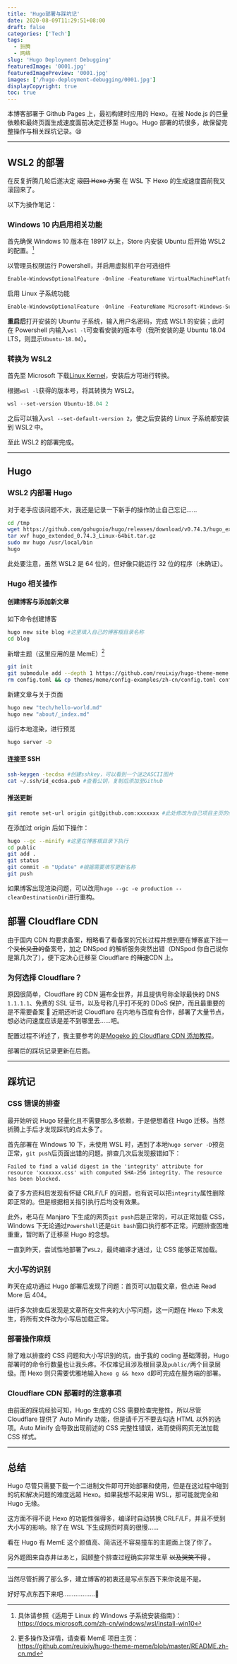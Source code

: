 ```yaml
---
title: 'Hugo部署与踩坑记'
date: 2020-08-09T11:29:51+08:00
draft: false
categories: ['Tech']
tags:
  - 折腾
  - 网络
slug: 'Hugo Deployment Debugging'
featuredImage: '0001.jpg'
featuredImagePreview: '0001.jpg'
images: ['/hugo-deployment-debugging/0001.jpg']
displayCopyright: true
toc: true
---
```


本博客部署于 Github Pages 上，最初构建时应用的 Hexo。在被 Node.js 的巨量依赖和最终页面生成速度面前决定迁移至 Hugo。Hugo 部署的坑很多，故保留完整操作与相关踩坑记录。😫

---

## WSL2 的部署

在反复折腾几轮后遂决定 ~~滚回 Hexo 方案~~ 在 WSL 下 Hexo 的生成速度面前我又滚回来了。

以下为操作笔记：

### Windows 10 内启用相关功能

首先确保 Windows 10 版本在 18917 以上，Store 内安装 Ubuntu 后开始 WSL2 的配置。[^1]

以管理员权限运行 Powershell，并启用虚拟机平台可选组件

```Powershell
Enable-WindowsOptionalFeature -Online -FeatureName VirtualMachinePlatform
```

启用 Linux 子系统功能

```Powershell
Enable-WindowsOptionalFeature -Online -FeatureName Microsoft-Windows-Subsystem-Linux
```

**重启后**打开安装的 Ubuntu 子系统，输入用户名密码，完成 WSL1 的安装；此时在 Powershell 内输入`wsl -l`可查看安装的版本号（我所安装的是 Ubuntu 18.04 LTS，则显示`Ubuntu-18.04`）。

### 转换为 WSL2

首先至 Microsoft 下载[Linux Kernel](https://docs.microsoft.com/zh-cn/windows/wsl/wsl2-kernel)，安装后方可进行转换。

根据`wsl -l`获得的版本号，将其转换为 WSL2。

```Powershell
wsl --set-version Ubuntu-18.04 2
```

之后可以输入`wsl --set-default-version 2`，使之后安装的 Linux 子系统都安装到 WSL2 中。

至此 WSL2 的部署完成。

---

## Hugo

### WSL2 内部署 Hugo

对于老手应该问题不大，我还是记录一下新手的操作防止自己忘记……

```sh
cd /tmp
wget https://github.com/gohugoio/hugo/releases/download/v0.74.3/hugo_extended_0.74.3_Linux-64bit.tar.gz
tar xvf hugo_extended_0.74.3_Linux-64bit.tar.gz
sudo mv hugo /usr/local/bin
hugo
```

此处要注意，虽然 WSL2 是 64 位的，但好像只能运行 32 位的程序（未确证）。

### Hugo 相关操作

#### 创建博客与添加新文章

如下命令创建博客

```sh
hugo new site blog #这里填入自己的博客根目录名称
cd blog
```

新增主题（这里应用的是 MemE）[^2]

```sh
git init
git submodule add --depth 1 https://github.com/reuixiy/hugo-theme-meme.git themes/meme
rm config.toml && cp themes/meme/config-examples/zh-cn/config.toml config.toml #将config.toml替换为主题用
```

新建文章与关于页面

```sh
hugo new "tech/hello-world.md"
hugo new "about/_index.md"
```

运行本地渲染，进行预览

```sh
hugo server -D
```

#### 连接至 SSH

```sh
ssh-keygen -tecdsa #创建sshkey，可以看到一个谜之ASCII图片
cat ~/.ssh/id_ecdsa.pub #查看公钥，复制后添加至Github
```

#### 推送更新

```sh
git remote set-url origin git@github.com:xxxxxxx #此处修改为自己项目主页的ssh地址
```

在添加过 origin 后如下操作：

```sh
hugo --gc --minify #这里在博客根目录下执行
cd public
git add .
git status
git commit -m "Update" #根据需要填写更新名称
git push
```

如果博客出现渲染问题，可以改用`hugo --gc -e production --cleanDestinationDir`进行重构。

## 部署 Cloudflare CDN

由于国内 CDN 均要求备案，粗略看了看备案的冗长过程并想到要在博客底下挂一个~~又长又丑的~~备案号，加之 DNSpod 的解析服务突然出错（DNSpod 你自己说你是第几次了），便下定决心迁移至 Cloudflare 的~~降速~~CDN 上。

### 为何选择 Cloudflare？

原因很简单，Cloudflare 的 CDN 遍布全世界，并且提供号称全球最快的 DNS `1.1.1.1`、免费的 SSL 证书，以及号称几乎打不死的 DDoS 保护，而且最重要的是不需要备案 🤣 近期还听说 Cloudflare 在内地与百度有合作，部署了大量节点，想必访问速度应该是差不到哪里去……吧。

配置过程不详述了，我主要参考的是[Mogeko 的 Cloudflare CDN 添加教程](https://mogeko.me/2019/056/)。

部署后的踩坑记录更新在后面。

---

## 踩坑记

### CSS 错误的排查

最开始听说 Hugo 轻量化且不需要那么多依赖，于是便想着往 Hugo 迁移。当然折腾上手后才发现踩坑的点太多了。

首先部署在 Windows 10 下，未使用 WSL 时，遇到了本地`hugo server -D`预览正常，`git push`后页面出错的问题。排查几次后发现报错如下：

```
Failed to find a valid digest in the 'integrity' attribute for resource 'xxxxxxx.css' with computed SHA-256 integrity. The resource has been blocked.
```

查了多方资料后发现有怀疑 CRLF/LF 的问题，也有说可以把`integrity`属性删除即正常的。但是根据相关指引执行后均没有效果。

此外，老马在 Manjaro 下生成的网页`git push`后是正常的，可以正常加载 CSS，Windows 下无论通过`Powershell`还是`Git bash`窗口执行都不正常。问题排查困难重重，暂时断了迁移至 Hugo 的念想。

一直到昨天，尝试性地部署了`WSL2`，最终编译才通过，让 CSS 能够正常加载。

### 大小写的识别

昨天在成功通过 Hugo 部署后发现了问题：首页可以加载文章，但点进 Read More 后 404。

进行多次排查后发现是文章所在文件夹的大小写问题，这一问题在 Hexo 下未发生，将所有文件改为小写后加载正常。

### 部署操作麻烦

除了难以排查的 CSS 问题和大小写识别的坑，由于我的 coding 基础薄弱，Hugo 部署时的命令行数量也让我头疼。不仅难记且涉及根目录及`public/`两个目录层级。而 Hexo 则只需要优雅地输入`hexo g && hexo d`即可完成在服务端的部署。

### Cloudflare CDN 部署时的注意事项

由前面的踩坑经验可知，Hugo 生成的 CSS 需要检查完整性，所以尽管 Cloudflare 提供了 Auto Minify 功能，但是请千万不要去勾选 HTML 以外的选项。Auto Minify 会导致出现前述的 CSS 完整性错误，进而使得网页无法加载 CSS 样式。

---

## 总结

Hugo 尽管只需要下载一个二进制文件即可开始部署和使用，但是在这过程中碰到的坑和解决问题的难度远超 Hexo。如果我想不起来用 WSL，那可能就完全和 Hugo 无缘。

这方面不得不说 Hexo 的功能性强得多，编译时自动转换 CRLF/LF，并且不受到大小写的影响。除了在 WSL 下生成网页时真的很慢……

看在 Hugo 有 MemE 这个颜值高、简洁还不容易撞车的主题面上饶了你了。

另外题图来自赤井はあと，回顾整个排查过程确实非常生草 ~~以及哭笑不得~~ 。

---

当然尽管折腾了那么多，建立博客的初衷还是写点东西下来你说是不是。

好好写点东西下来吧………………🤯

[^1]: 具体请参照《适用于 Linux 的 Windows 子系统安装指南》：https://docs.microsoft.com/zh-cn/windows/wsl/install-win10
[^2]: 更多操作及详情，请查看 MemE 项目主页：https://github.com/reuixiy/hugo-theme-meme/blob/master/README.zh-cn.md
